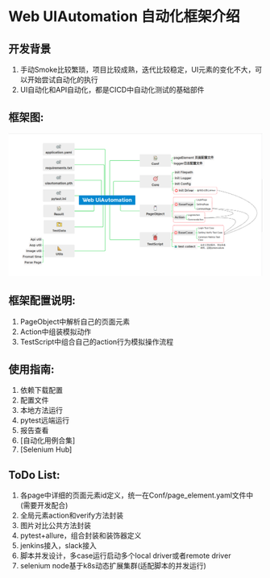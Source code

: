 # Web UIAutomation 自动化框架介绍

## 开发背景
   1. 手动Smoke比较繁琐，项目比较成熟，迭代比较稳定，UI元素的变化不大，可以开始尝试自动化的执行
   2. UI自动化和API自动化，都是CICD中自动化测试的基础部件

## 框架图:
![框架图](./Conf/WebUiAutomation.png)

## 框架配置说明:
   1. PageObject中解析自己的页面元素
   2. Action中组装模拟动作
   3. TestScript中组合自己的action行为模拟操作流程

## 使用指南:
   1. 依赖下载配置
   2. 配置文件
   3. 本地方法运行
   4. pytest远端运行
   5. 报告查看
   6. [自动化用例合集]
   7. [Selenium Hub]

## ToDo List:
   1. 各page中详细的页面元素id定义，统一在Conf/page_element.yaml文件中(需要开发配合)
   2. 全局元素action和verify方法封装
   3. 图片对比公共方法封装
   4. pytest+allure，组合封装和装饰器定义
   5. jenkins接入，slack接入
   6. 脚本并发设计，多case运行启动多个local driver或者remote driver
   7. selenium node基于k8s动态扩展集群(适配脚本的并发运行)